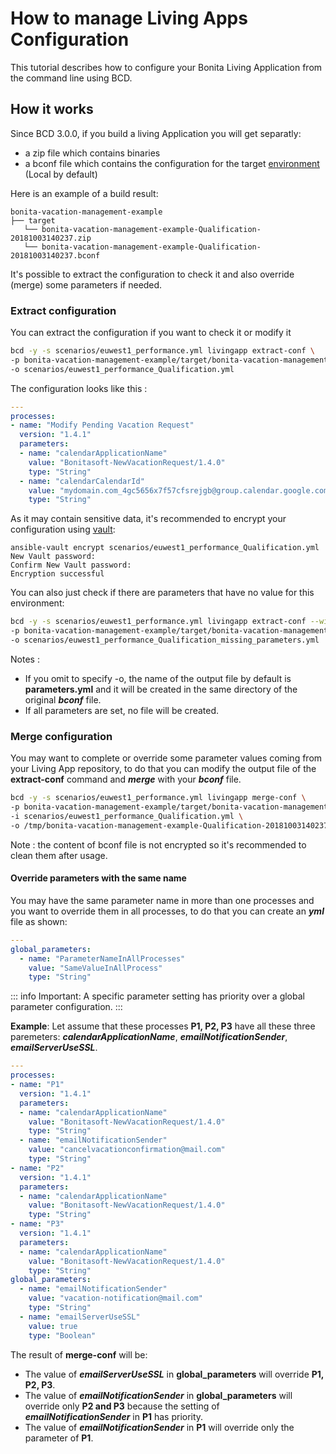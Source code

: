 # How to manage Living Apps Configuration

This tutorial describes how to configure your Bonita Living Application from the command line using BCD.

## How it works

Since BCD 3.0.0, if you build a living Application you will get separatly:
- a zip file which contains binaries
- a bconf file which contains the configuration for the target [environment](https://documentation.bonitasoft.com/bonita/${bonitaDocVersion}/environments) (Local by default)

Here is an example of a build result:
```
bonita-vacation-management-example
├── target
   └── bonita-vacation-management-example-Qualification-20181003140237.zip
   └── bonita-vacation-management-example-Qualification-20181003140237.bconf
```

It's possible to extract the configuration to check it and also override (merge) some parameters if needed.

### Extract configuration

You can extract the configuration if you want to check it or modify it

```bash
bcd -y -s scenarios/euwest1_performance.yml livingapp extract-conf \
-p bonita-vacation-management-example/target/bonita-vacation-management-example-Qualification-20181003140237.bconf \
-o scenarios/euwest1_performance_Qualification.yml
```

The configuration looks like this :
```yml
---
processes:
- name: "Modify Pending Vacation Request"
  version: "1.4.1"
  parameters:
  - name: "calendarApplicationName"
    value: "Bonitasoft-NewVacationRequest/1.4.0"
    type: "String"
  - name: "calendarCalendarId"
    value: "mydomain.com_4gc5656x7f57cfsrejgb@group.calendar.google.com"
    type: "String"
```

As it may contain sensitive data, it's recommended to encrypt your configuration using [vault](how_to_use_bcd_with_data_encrypted):

```
ansible-vault encrypt scenarios/euwest1_performance_Qualification.yml
New Vault password:
Confirm New Vault password:
Encryption successful
```

You can also just check if there are parameters that have no value for this environment:

```bash
bcd -y -s scenarios/euwest1_performance.yml livingapp extract-conf --without-value \
-p bonita-vacation-management-example/target/bonita-vacation-management-example-Qualification-20181003140237.bconf \
-o scenarios/euwest1_performance_Qualification_missing_parameters.yml
```

Notes :
- If you omit to specify -o, the name of the output file by default is __parameters.yml__ and it will be created in the same directory of the original ***bconf*** file.
- If all parameters are set, no file will be created.

### Merge configuration

You may want to complete or override some parameter values coming from your Living App repository, to do that you can modify the output file of the __extract-conf__ command and ***merge*** with your ***bconf*** file.

```bash
bcd -y -s scenarios/euwest1_performance.yml livingapp merge-conf \
-p bonita-vacation-management-example/target/bonita-vacation-management-example-Qualification-20181003140237.bconf \
-i scenarios/euwest1_performance_Qualification.yml \
-o /tmp/bonita-vacation-management-example-Qualification-20181003140237-modified.bconf
```

Note : the content of bconf file is not encrypted so it's recommended to clean them after usage.

#### Override parameters with the same name
You may have the same parameter name in more than one processes and you want to override them in all processes, to do that you can create an ***yml*** file as shown:

```yml
---
global_parameters:
  - name: "ParameterNameInAllProcesses"
    value: "SameValueInAllProcess"
    type: "String"
```

::: info
Important:
A specific parameter setting has priority over a global parameter configuration.
:::

**Example**:
Let assume that these processes __P1, P2, P3__ have all these three paremeters: ***calendarApplicationName***, ***emailNotificationSender***, ***emailServerUseSSL***.

```yml
---
processes:
- name: "P1"
  version: "1.4.1"
  parameters:
  - name: "calendarApplicationName"
    value: "Bonitasoft-NewVacationRequest/1.4.0"
    type: "String"
  - name: "emailNotificationSender"
    value: "cancelvacationconfirmation@mail.com"
    type: "String"
- name: "P2"
  version: "1.4.1"
  parameters:
  - name: "calendarApplicationName"
    value: "Bonitasoft-NewVacationRequest/1.4.0"
    type: "String"
- name: "P3"
  version: "1.4.1"
  parameters:
  - name: "calendarApplicationName"
    value: "Bonitasoft-NewVacationRequest/1.4.0"
    type: "String"
global_parameters:
  - name: "emailNotificationSender"
    value: "vacation-notification@mail.com"
    type: "String"
  - name: "emailServerUseSSL"
    value: true
    type: "Boolean"
```

The result of __merge-conf__ will be:

* The value of ***emailServerUseSSL*** in __global_parameters__ will override __P1, P2, P3__.
* The value of ***emailNotificationSender*** in __global_parameters__ will override only __P2 and P3__ because the setting of ***emailNotificationSender*** in __P1__ has priority.
* The value of ***emailNotificationSender*** in __P1__ will override only the parameter of __P1__.
